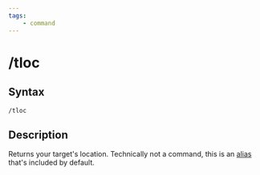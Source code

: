 ```yaml
---
tags:
    - command
---
```

# /tloc

## Syntax
<!--cmd-syntax-start-->
```eqcommand
/tloc
```
<!--cmd-syntax-end-->

## Description
<!--cmd-desc-start-->
Returns your target's location. Technically not a command, this is an [alias](alias.md) that's included by default.
<!--cmd-desc-end-->
